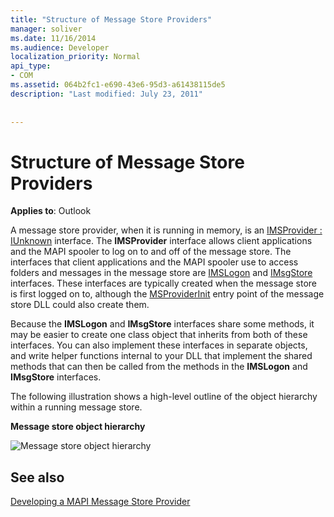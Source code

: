 ```yaml
---
title: "Structure of Message Store Providers"
manager: soliver
ms.date: 11/16/2014
ms.audience: Developer
localization_priority: Normal
api_type:
- COM
ms.assetid: 064b2fc1-e690-43e6-95d3-a61438115de5
description: "Last modified: July 23, 2011"
 
 
---
```


# Structure of Message Store Providers

  
  
**Applies to**: Outlook 
  
A message store provider, when it is running in memory, is an [IMSProvider : IUnknown](imsprovideriunknown.md) interface. The **IMSProvider** interface allows client applications and the MAPI spooler to log on to and off of the message store. The interfaces that client applications and the MAPI spooler use to access folders and messages in the message store are [IMSLogon](imslogoniunknown.md) and [IMsgStore](imsgstoreimapiprop.md) interfaces. These interfaces are typically created when the message store is first logged on to, although the [MSProviderInit](msproviderinit.md) entry point of the message store DLL could also create them. 
  
Because the **IMSLogon** and **IMsgStore** interfaces share some methods, it may be easier to create one class object that inherits from both of these interfaces. You can also implement these interfaces in separate objects, and write helper functions internal to your DLL that implement the shared methods that can then be called from the methods in the **IMSLogon** and **IMsgStore** interfaces. 
  
The following illustration shows a high-level outline of the object hierarchy within a running message store.
  
 **Message store object hierarchy**
  
![Message store object hierarchy](media/storeobj.gif)
  
## See also



[Developing a MAPI Message Store Provider](developing-a-mapi-message-store-provider.md)

